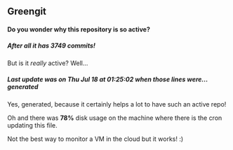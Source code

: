 ## Greengit

#### Do you wonder why this repository is so active?

##### After all it has 3749 commits!

But is it *really* active? Well...

##### Last update was on Thu Jul 18 at 01:25:02 when those lines were... generated

Yes, generated, because it certainly helps a lot to have such an active repo!

Oh and there was **78%** disk usage on the machine
where there is the cron updating this file.

Not the best way to monitor a VM in the cloud but it works! :)
